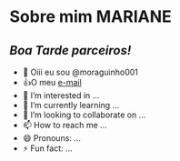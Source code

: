 # Sobre mim **MARIANE**
## *Boa Tarde parceiros!*
- 👋 Oiii eu sou @moraguinho001
- :+1:O meu [e-mail](motta.mariane@escola.pr.gov.br)
- 👀 I’m interested in ...
- 🌱 I’m currently learning ...
- 💞️ I’m looking to collaborate on ...
- 📫 How to reach me ...
- 😄 Pronouns: ...
- ⚡ Fun fact: ...

<!---
moraguinho001/moraguinho001 is a ✨ special ✨ repository because its `README.md` (this file) appears on your GitHub profile.
You can click the Preview link to take a look at your changes.
--->
